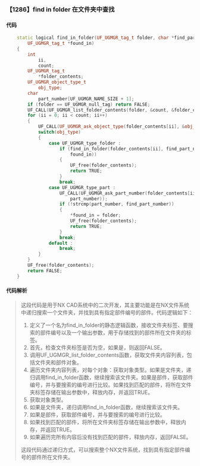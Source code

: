 ### 【1286】find in folder 在文件夹中查找

#### 代码

```cpp
    static logical find_in_folder(UF_UGMGR_tag_t folder, char *find_part_number,  
        UF_UGMGR_tag_t *found_in)  
    {  
        int  
            ii,  
            count;  
        UF_UGMGR_tag_t  
            *folder_contents;  
        UF_UGMGR_object_type_t  
            obj_type;  
        char  
            part_number[UF_UGMGR_NAME_SIZE + 1];  
        if (folder == UF_UGMGR_null_tag) return FALSE;  
        UF_CALL(UF_UGMGR_list_folder_contents(folder, &count, &folder_contents));  
        for (ii = 0; ii < count; ii++)  
        {  
            UF_CALL(UF_UGMGR_ask_object_type(folder_contents[ii], &obj_type));  
            switch(obj_type)  
            {  
                case UF_UGMGR_type_folder :  
                    if (find_in_folder(folder_contents[ii], find_part_number,  
                        found_in))  
                    {  
                        UF_free(folder_contents);  
                        return TRUE;  
                    }  
                    break;  
                case UF_UGMGR_type_part :  
                    UF_CALL(UF_UGMGR_ask_part_number(folder_contents[ii],  
                        part_number));  
                    if (!strcmp(part_number, find_part_number))  
                    {  
                        *found_in = folder;  
                        UF_free(folder_contents);  
                        return TRUE;  
                    }  
                    break;  
                default :  
                    break;  
            }  
        }  
        UF_free(folder_contents);  
        return FALSE;  
    }

```

#### 代码解析

> 这段代码是用于NX CAD系统中的二次开发，其主要功能是在NX文件系统中递归搜索一个文件夹，并找到具有指定部件编号的部件。代码逻辑如下：
>
> 1. 定义了一个名为find_in_folder的静态逻辑函数，接收文件夹标签、要搜索的部件编号以及一个输出参数，用于存储找到的部件所在文件夹的标签。
> 2. 首先，检查文件夹标签是否为空，如果是，则返回FALSE。
> 3. 调用UF_UGMGR_list_folder_contents函数，获取文件夹内容列表，包括文件夹和部件对象。
> 4. 遍历文件夹内容列表，对每个对象：获取对象类型。如果是文件夹，递归调用find_in_folder函数，继续搜索该文件夹。如果是部件，获取部件编号，并与要搜索的编号进行比较。如果找到匹配的部件，将所在文件夹标签存储在输出参数中，释放内存，并返回TRUE。
> 5. 获取对象类型。
> 6. 如果是文件夹，递归调用find_in_folder函数，继续搜索该文件夹。
> 7. 如果是部件，获取部件编号，并与要搜索的编号进行比较。
> 8. 如果找到匹配的部件，将所在文件夹标签存储在输出参数中，释放内存，并返回TRUE。
> 9. 如果遍历完所有内容后没有找到匹配的部件，释放内存，返回FALSE。
>
> 这段代码通过递归方式，可以搜索整个NX文件系统，找到具有指定部件编号的部件所在文件夹。
>
